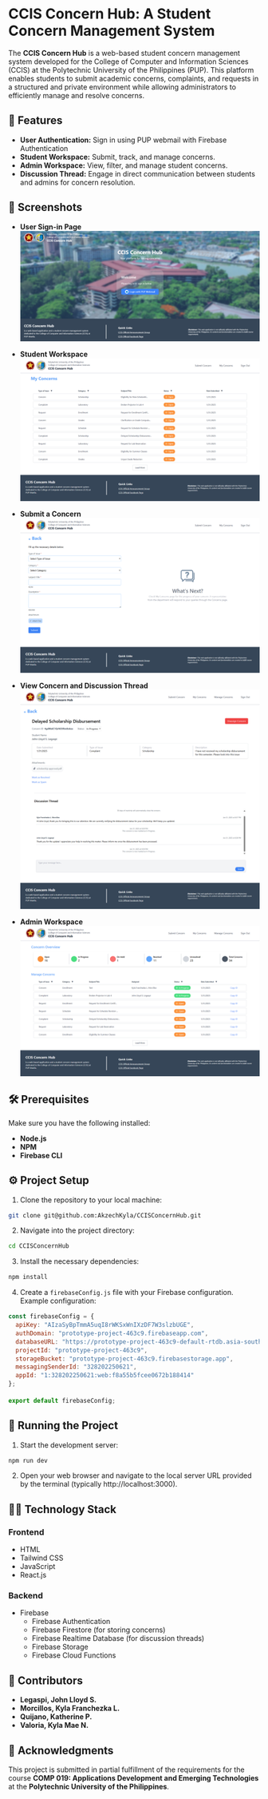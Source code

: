 # CCIS Concern Hub: A Student Concern Management System

The **CCIS Concern Hub** is a web-based student concern management system developed for the College of Computer and Information Sciences (CCIS) at the Polytechnic University of the Philippines (PUP). This platform enables students to submit academic concerns, complaints, and requests in a structured and private environment while allowing administrators to efficiently manage and resolve concerns.

## 🚀 Features
- **User Authentication:** Sign in using PUP webmail with Firebase Authentication
- **Student Workspace:** Submit, track, and manage concerns.
- **Admin Workspace:** View, filter, and manage student concerns.
- **Discussion Thread:** Engage in direct communication between students and admins for concern resolution.

## 📸 Screenshots  

- **User Sign-in Page**  
  ![User Sign-in](public/images/user-sign-in.png)  

- **Student Workspace**  
  ![Student Workspace](public/images/student-workspace.png)  

- **Submit a Concern**  
  ![Submit Concern](public/images/submit-concern.png)  

- **View Concern and Discussion Thread**  
  ![View Concern](public/images/view-concern.png)  

- **Admin Workspace**  
  ![Admin Workspace](public/images/admin-workspace.png)  

## 🛠️ Prerequisites
Make sure you have the following installed:
- **Node.js**
- **NPM**
- **Firebase CLI**

## ⚙️ Project Setup
1. Clone the repository to your local machine:
```bash
git clone git@github.com:AkzechKyla/CCISConcernHub.git
```
2. Navigate into the project directory:
```bash
cd CCISConcernHub
```
3. Install the necessary dependencies:
```bash
npm install
```
4. Create a `firebaseConfig.js` file with your Firebase configuration.
Example configuration:
```js
const firebaseConfig = {
  apiKey: "AIzaSyBpTmmA5uqI8rWKSxWnIXzDF7W3slzbUGE",
  authDomain: "prototype-project-463c9.firebaseapp.com",
  databaseURL: "https://prototype-project-463c9-default-rtdb.asia-southeast1.firebasedatabase.app",
  projectId: "prototype-project-463c9",
  storageBucket: "prototype-project-463c9.firebasestorage.app",
  messagingSenderId: "328202250621",
  appId: "1:328202250621:web:f8a55b5fcee0672b188414"
};

export default firebaseConfig;
```
## 🏃 Running the Project
1. Start the development server:
```bash
npm run dev
```
2. Open your web browser and navigate to the local server URL provided by the terminal (typically http://localhost:3000).

## 🧑‍💻 Technology Stack

### Frontend
- HTML  
- Tailwind CSS  
- JavaScript  
- React.js  

### Backend
- Firebase  
  - Firebase Authentication  
  - Firebase Firestore (for storing concerns)  
  - Firebase Realtime Database (for discussion threads)  
  - Firebase Storage  
  - Firebase Cloud Functions  

## 📄 Contributors
- **Legaspi, John Lloyd S.**  
- **Morcillos, Kyla Franchezka L.**  
- **Quijano, Katherine P.**  
- **Valoria, Kyla Mae N.**

## 📝 Acknowledgments
This project is submitted in partial fulfillment of the requirements for the course **COMP 019: Applications Development and Emerging Technologies** at the **Polytechnic University of the Philippines**.

